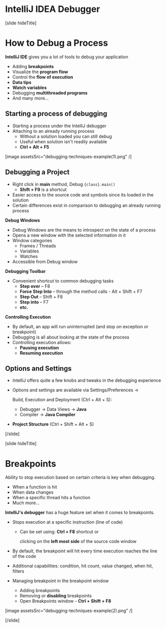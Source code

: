 # IntelliJ IDEA Debugger

[slide hideTitle]

# How to Debug a Process

**IntelliJ IDE** gives you a lot of tools to debug your application
- Adding **breakpoints**
- Visualize the **program flow**
- Control the **flow of execution**
- **Data tips**
- **Watch variables**
- Debugging **multithreaded programs**
- And many more…

## Starting a process of debugging

- Starting a process under the IntelliJ debugger
- Attaching to an already running process
    - Without a solution loaded you can still debug
    - Useful when solution isn't readily available
    - **Ctrl + Alt + F5**

[image assetsSrc="debugging-techniques-example(1).png" /]

## Debugging a Project

- Right click in **main** method, Debug `{class}.main()`
    - **Shift + F9** is a shortcut
- Easier access to the source code and symbols since its loaded in the solution
- Certain differences exist in comparison to debugging an already running process

**Debug Windows**

- Debug Windows are the means to introspect on the state of a process
- Opens a new window with the selected information in it
- Window categories
    - Frames / Threads
    - Variables
    - Watches
- Accessible from Debug window

**Debugging Toolbar**

- Convenient shortcut to common debugging tasks
    - **Step over** – F8
    - **Force Step Into** – through the method calls - Alt + Shift + F7
    - **Step Out** – Shift + F8
    - **Step into** – F7
    - **etc.**
    

**Controlling Execution**

- By default, an app will run uninterrupted (and stop on exception or breakpoint)
- Debugging is all about looking at the state of the process
- Controlling execution allows:
    - **Pausing execution**
    - **Resuming execution**

## Options and Settings

- IntelliJ offers quite a few knobs and tweaks in the debugging experience
- Options and settings are available via Settings/Preferences -> 

    Build, Execution and Deployment (Ctrl + Alt + S):

    - Debugger -> Data Views -> **Java**
    - Compiler -> **Java Compiler**
- **Project Structure** (Ctrl + Shift + Alt + S)


[/slide]

[slide hideTitle]

# Breakpoints

Ability to stop execution based on certain criteria is key when debugging.
- When a function is hit
- When data changes
- When a specific thread hits a function
- Much more…

**IntelliJ's debugger** has a huge feature set when it comes to breakpoints.

- Stops execution at a specific instruction (line of code)
    - Can be set using:
      **Ctrl + F8** shortcut or 

      clicking on the **left most side** of the source code window

- By default, the breakpoint will hit every time execution reaches the line of the code
- Additional capabilities: condition, hit count, value changed, when hit, filters
- Managing breakpoint in the breakpoint window
    - Adding breakpoints
    - Removing or **disabling** breakpoints
    - Open Breakpoints window - **Ctrl + Shift + F8**

[image assetsSrc="debugging-techniques-example(2).png" /]

[/slide]